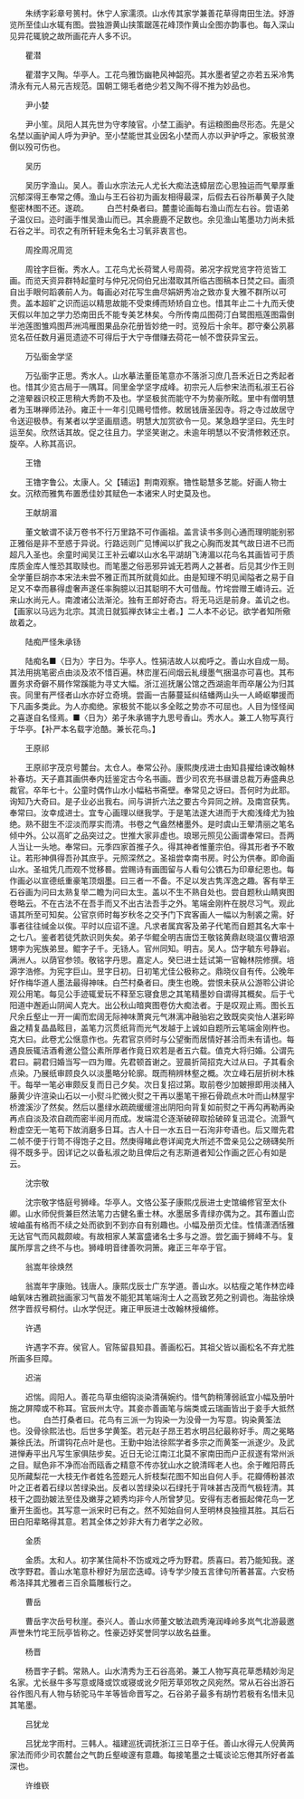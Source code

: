 <!-- { "loadSidebar": true } -->
　　朱绣字彩章号篑村。休宁人家濡须。山水传其家学兼善花草得南田生法。妤游览所至佳山水辄有图。尝独游黄山挟策踞莲花峰顶作黄山全图亦韵事也。每入深山见异花辄貌之故所画花卉人多不识。

　　瞿潜

　　瞿潜字又陶。华亭人。工花鸟雅饬幽艳风神韶亮。其水墨者望之亦若五采冷隽清永有元人易元吉规范。国朝工翎毛者绝少若又陶不得不推为妙品也。

　　尹小婪

　　尹小笙。凤阳人其先世为守孝陵官。小埜工画驴。有运粮图曲尽形态。先是父名埜以画驴闻人呼为尹驴。至小埜能世其业因名小埜而人亦以尹驴呼之。家极贫潦倒以殁可伤也。

　　吴历

　　吴历字渔山。吴人。善山水宗法元人尤长大痴法迭蟑层峦心思独运而气晕厚重沉郁深得王奉常之傅。渔山与王石谷初为画友相得最深，后假去石谷所摹黄子久陡壑密林图不还。遂疏。
　　白苎村桑者曰。麓耋论画每右渔山而左右谷。尝语弟子温仪曰。迩时画手惟吴渔山而已。其余鹿鹿不足数也。余见渔山笔墨功力尚未抵石谷之半。司农之有所轩轾未兔名士习氧非衷言也。

　　周拴周况周览

　　周铨字巨衡。秀水人。工花鸟尤长荷鹭人号周荷。弟况字叔党览字符览皆工画。而览天资异群特起童时与仲兄况伺伯兄出潜取其所临古图稿本日焚之曰。画须自出手眼何蹈袭前人为。每画必对花写生曲尽娟妍秀冶之致亦复大雅不群所以可贵。盖本超旷之识而运以精思故能不受束缚而矫矫自立也。惜其年止二十九而夭使天假以年加之学力恐南田氏不能专美艺林矣。今所传南瓜图荷汀白鹭图瓶莲图霜倒半池莲图雏鸡图芦洲鸿雁图果品杂花册皆妙绝一时。览殁后十余年。郡守秦公夙慕览名莅任数月遍觅遗迹不可得后于大宁寺僧赚去荷花一帧不啻获异宝云。

　　万弘衟金学坚

　　万弘衟字正思。秀水人。山水摹法董臣笔意亦不落浙习庶几吾禾近日之秀起者也。惜其少览古局于一隅耳。同里金学坚字成峰。初宗元人后参宋法而私淑王石谷之渲晕器识校正思稍大秀韵不及也。学坚极贫而能守不为势豪所眩。里中有僧明慧者为玉琳禅师法孙。雍正十一年引见赐号悟修。敕居钱唐圣因寺。将之寺过故居守令送迎极恭。有某者以学坚画扇遗。明慧大加赏欲令一见。某急趋学坚曰。先生时运至矣。欣然话其故。促之往且力。学坚笑谢之。未逾年明慧以不安清修敕还京。旋卒。人称其高识。

　　王镥

　　王镥字鲁公。太康人。父【辅运】荆南观察。镥性聪慧多艺能。好画人物士女。沉秾而雅隽布置悉佳妙其赋色一本诸宋人时史莫及也。

　　王献胡湄

　　董文敏谓不读万卷书不行万里路不可作画祖。盖言读书多则心通而理明能别邪正雅俗是非不至惑于异说。行路远则广见博闻以扩我之心胸而发其气故日进不已而超凡入圣也。余童时闻吴江王补云巘以山水名平湖胡飞涛湄以花鸟名其画皆可于质库质金库人惟恐其取赎也。而笔墨之俗恶邪异诚无若两人之甚者。后见其少作王则全学董巨胡亦本宋法未尝不雅正而其所就竟如此。由是知理不明见闻隘者之易于自足又不幸而暴得虚奢声遂任率胸臆以汨其聪明不大可借哉。竹垞尝赠王巇诗云。近来山水尚元人。南渡诸公法渐沦。独有王郎好奇古。将无马远是前身。盖讥之也。【画家以马远为北宗。其流日就狐禅衣钵尘土者。】二人本不必记。欲学者知所儆故着之。

　　陆痴严怪朱承钖

　　陆痴名■〈日为〉字日为。华亭人。性狷洁故人以痴呼之。善山水自成一局。其法用挑笔密点由淡及浓不惜百遍。林峦崖石间烟云糺缦墨气捆温亦可喜也。其布置务求奇僻不屑作常蹊能为寻丈大幅。浙江巡抚屠公馆之西湖逾年而卒屠公为归其丧。同里有严怪者山水亦好立奇境。尝画一古藤蔓延纠结蟠两山头一人崎岖攀援而下凡画多类此。为人亦痴绝。家极贫不能以多全眩之势亦不可屈也。人目为怪怪闻之喜遂自名怪焉。■〈日为〉弟子朱承锡字九思号香山。秀水人。兼工人物写真行于华亭。【补严本名载字沧酷。兼长花鸟。】

　　王原祁

　　王原祁字茂京号麓台。太仓人。奉常公孙。康熙庚戌进士由知县擢给谏改翰林补春坊。天子嘉其画供奉内廷鉴定古今名书画。晋少司农充书昼谱总裁万寿盛典总裁官。卒年七十。公童时偶作山水小幅粘书斋壁。奉常见之讶曰。吾何时为此耶。询知乃大奇曰。是子业必出我右。间与讲折六法之要古今异同之辨。及南宫获隽。奉常曰。汝幸成进士。宜专心画理以继我学。于是笔法遂大进而于大痴浅绛尤为独绝。熟不甜生不涩淡而厚实而清。书卷之气盎然楮墨外。是时虞山王翚清丽之笔名倾中外。公以高旷之品突过之。世推大家非虚也。琅琊元照见公画谓奉常曰。吾两人当让一头地。奉常曰。元季四家首推子久。得其神者惟董宗伯。得其形者予不敢让。若形神俱得吾孙其庶乎。元照深然之。圣祖尝幸南书房。时公为供奉。即命画山水。圣祖凭几而观不觉移晷。尝赐诗有画图留与人看句公镌石为印章纪恩也。每作画必以宣德纸重豪笔顶烟墨。曰三者一不备。不足以发古隽浑逸之趣。客有举王石谷画为问曰太熟复举二瞻为问曰太生。盖以不生不熟自处也。尝自题秋山睛爽图卷略云。不在古法不在吾手而又不出古法吾手之外。笔端金刚杵在脱尽习气。观此语其所至可知矣。公官京师时每岁秋冬之交予门下宾客画人一幅以为制裘之需。好事者往往缄金以俟。平时以应诏不遑。凡求者属宾客及弟子代笔而自题其名大率十之七八。鉴者若徒凭款识则失矣。弟子华鲲全明吉唐岱王敬铭黄鼎赵晓温仪曹培源甥李为宪族弟昱。鲲字子千。无钖人。官州同知。明吉。吴人。岱字毓东号静岩。满洲人。以荫官参领。敬铭字丹思。嘉定人。癸巳进士廷试第一官翰林院修撰。培源字浩修。为宪字巨山。昱字日初。日初笔尤佳公极称之。鼎晓仪自有传。公晚年好作梅华道人墨法最得神味。白苎村桑者曰。庚生也晚。尝恨未获从公游聆公讲论观公用笔。每见公手迹辄爱玩不释至忘寝食思之其笔精墨妙自谓得其概矣。后于弋阳道中邂逅山阴闻人克大。出公秋山暗爽图卷仿大痴法者。于是叹观止焉。图长五尺余丘壑止一开一阖而宏阔无际神味萧爽元气淋漓冲融骀宕之致既奕奕怡人湛彩晬盎之精复晶晶眩目，盖笔力沉贯纸背而光气发越于上诚如自题所云笔端金刚杵也。克大曰。此卷尤公惬意作也。先君官京师时与公望衡而居情好甚洽而未有请也。每遇良辰辄洁酒肴邀公暨公素所厚者作竟日欢若是者五六载。值克大将归婚。公谓先君曰。嗣君归婚当写一四为赠。先君顿首谢之。翌晨折简招克大过从曰。子其看余点染。乃展纸审顾良久以淡墨略分轮廓。既而稍辨林壑之概。次立峰石层折树木株干。每举一笔必审颇反复而日己夕矣。次日复招过第。取前卷少加皴擦即用淡赭入藤黄少许渲染山石以一小熨斗贮微火熨之干再以墨笔干擦石骨疏点木叶而山林屋宇桥渡溪沙了然矣。然后以墨绿水疏疏缓缓渲出阴阳向背复如前熨之干再勾再勒再染再点自淡及浓自疏而密半阅月而成。发端混仑逐渐破碎取拾破碎复迅混仑。流灏气粉虚空无一笔苟下故消磨多日耳。古人十日一水五日一石洵非夸语也。后又赠先君二帧不便于行笥不得饱子之目。然庚得睹此卷详闻克大所述不啻亲见公之磅礴矣所得不既多乎。因详记之以备私淑之助且俾后之有志斯道者知公作画之匠心有如是云。

　　沈宗敬

　　沈宗敬字恪庭号狮峰。华亭人。文恪公荃子康熙戊辰进士史馆编修官至太仆卿。山水师倪赀兼巨然法笔力古健名重士林。水墨居多青绿亦偶为之。其布置山峦坡岫虽有格而不续之处而欲到不到亦自有别趣也。小幅及册页尤佳。性情潇洒恬雅无达官气而风裁颇峻。有故相家人某富盛诸名士多与之游。尝乞画于狮峰不与。复属所厚言之终不与也。狮峰明音律善吹洞箫。雍正三年卒于官。

　　翁嵩年徐焕然

　　翁嵩年字康贻。钱唐人。康熙戊辰士广东学道。善山水。以枯瘦之笔作林峦峰岫氧味古雅疏拙画家习气苗发不能犯其笔端洵士人之高致艺苑之别调也。海盐徐焕然字晋叔号桐付。山水学倪迂。雍正甲辰进士改翰林授编修。

　　许遇

　　许遇字不弃。侯官人。官陈留县知县。善画松石。其祖父皆以画松名不弃尤胜所画多巨障。

　　迟湍

　　迟惴。闾阳人。善花鸟草虫细钩淡染清蒨婉约。惜气韵稍薄弱祇宜小幅及册叶施之屏障或不称耳。官辰州太守。其妾亦善画笔与煓类或云瑞画皆出于妾手大抵然也。
　　白苎打桑者曰。花鸟有三派一为钩染一为没骨一为写意。钩染黄筌法也。没骨徐熙法也。后世多学黄筌。若元赵子昂王若水明吕纪最称好手。周之冕略兼徐氏法。所谓钩花点叶是也。王勤中始法徐熙学者多宗之而黄筌一派遂少。及武进惮寿平出凡写生家俱阹步矣。近日无论江南江北莫不家南田而户正叔遂有常州派之目。赋色非不净而冶而瓯香之精意不传亦犹山水之貌清晖老人也。余于睢阳蒋氏见所藏梨花一大枝无作者姓名签题元人折枝梨花图不知出自何人手。花瓣傅粉甚浓叶之正者着石绿以苦绿染出。反者以苦绿染以石绿托于背味甚古茂而气极轾清。其枝干之圆劲皴法至佳及嫩芽之颖秀均非今人所曾梦见。安得有志者振起俾花鸟一艺重开生面也。其写意一派宋时已有之。然不知始自何人至明林良独擅其胜。其后石田白阳辈略得其意。若其全体之妙非大有力者学之必败。

　　金质

　　金质。太和人。初字某住简朴不饬或戏之呼为野君。质喜曰。若乃能知我。遂改字野君。善山水笔意朴穆好为层峦迭嶂。诗专学少陵五言律句所著甚富。六安杨希洛择其尤雅者三百余篇雕板行之。

　　曹岳

　　曹岳字次岳号秋崖。泰兴人。善山水师董文敏法疏秀淹润峰岭多岚气北游最邀声誉朱竹垞王阮亭皆称之。性豪迈妤奖誉同学以故名益重。

　　杨晋

　　杨晋字子鹤。常熟人。山水清秀为王石谷高弟。兼工人物写真花草悉精妙洵足名家。尤长昼牛多写意或降或饮或寝或讹夕阳芳草郊牧之风宛然。常从石谷出游石谷作图凡有人物与轿驼马牛羊等皆命晋写之。石谷弟子最多有胡竹若极有名惜未见其笔墨。

　　吕犹龙

　　吕犹龙字雨村。三韩人。福建巡抚调抚浙江三日卒于任。善山水得元人倪黄两家法而师少司农麓台之气韵丘壑峻邃有意趣。每接笔墨之士辄谈论忘倦其所好者盖深也。

　　许维嵚

